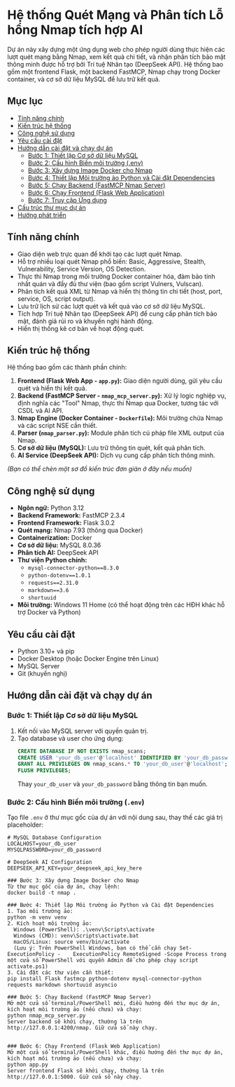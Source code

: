 # Hệ thống Quét Mạng và Phân tích Lỗ hổng Nmap tích hợp AI

Dự án này xây dựng một ứng dụng web cho phép người dùng thực hiện các lượt quét mạng bằng Nmap, xem kết quả chi tiết, và nhận phân tích bảo mật thông minh được hỗ trợ bởi Trí tuệ Nhân tạo (DeepSeek API). Hệ thống bao gồm một frontend Flask, một backend FastMCP, Nmap chạy trong Docker container, và cơ sở dữ liệu MySQL để lưu trữ kết quả.

## Mục lục

- [Tính năng chính](#tính-năng-chính)
- [Kiến trúc hệ thống](#kiến-trúc-hệ-thống)
- [Công nghệ sử dụng](#công-nghệ-sử-dụng)
- [Yêu cầu cài đặt](#yêu-cầu-cài-đặt)
- [Hướng dẫn cài đặt và chạy dự án](#hướng-dẫn-cài-đặt-và-chạy-dự-án)
  - [Bước 1: Thiết lập Cơ sở dữ liệu MySQL](#bước-1-thiết-lập-cơ-sở-dữ-liệu-mysql)
  - [Bước 2: Cấu hình Biến môi trường (.env)](#bước-2-cấu-hình-biến-môi-trường-env)
  - [Bước 3: Xây dựng Image Docker cho Nmap](#bước-3-xây-dựng-image-docker-cho-nmap)
  - [Bước 4: Thiết lập Môi trường ảo Python và Cài đặt Dependencies](#bước-4-thiết-lập-môi-trường-ảo-python-và-cài-đặt-dependencies)
  - [Bước 5: Chạy Backend (FastMCP Nmap Server)](#bước-5-chạy-backend-fastmcp-nmap-server)
  - [Bước 6: Chạy Frontend (Flask Web Application)](#bước-6-chạy-frontend-flask-web-application)
  - [Bước 7: Truy cập Ứng dụng](#bước-7-truy-cập-ứng-dụng)
- [Cấu trúc thư mục dự án](#cấu-trúc-thư-mục-dự-án)
- [Hướng phát triển](#hướng-phát-triển)

## Tính năng chính

- Giao diện web trực quan để khởi tạo các lượt quét Nmap.
- Hỗ trợ nhiều loại quét Nmap phổ biến: Basic, Aggressive, Stealth, Vulnerability, Service Version, OS Detection.
- Thực thi Nmap trong môi trường Docker container hóa, đảm bảo tính nhất quán và đầy đủ thư viện (bao gồm script Vulners, Vulscan).
- Phân tích kết quả XML từ Nmap và hiển thị thông tin chi tiết (host, port, service, OS, script output).
- Lưu trữ lịch sử các lượt quét và kết quả vào cơ sở dữ liệu MySQL.
- Tích hợp Trí tuệ Nhân tạo (DeepSeek API) để cung cấp phân tích bảo mật, đánh giá rủi ro và khuyến nghị hành động.
- Hiển thị thống kê cơ bản về hoạt động quét.

## Kiến trúc hệ thống

Hệ thống bao gồm các thành phần chính:

1.  **Frontend (Flask Web App - `app.py`):** Giao diện người dùng, gửi yêu cầu quét và hiển thị kết quả.
2.  **Backend (FastMCP Server - `nmap_mcp_server.py`):** Xử lý logic nghiệp vụ, định nghĩa các "Tool" Nmap, thực thi Nmap qua Docker, tương tác với CSDL và AI API.
3.  **Nmap Engine (Docker Container - `Dockerfile`):** Môi trường chứa Nmap và các script NSE cần thiết.
4.  **Parser (`nmap_parser.py`):** Module phân tích cú pháp file XML output của Nmap.
5.  **Cơ sở dữ liệu (MySQL):** Lưu trữ thông tin quét, kết quả phân tích.
6.  **AI Service (DeepSeek API):** Dịch vụ cung cấp phân tích thông minh.

*(Bạn có thể chèn một sơ đồ kiến trúc đơn giản ở đây nếu muốn)*

## Công nghệ sử dụng

- **Ngôn ngữ:** Python 3.12
- **Backend Framework:** FastMCP 2.3.4
- **Frontend Framework:** Flask 3.0.2
- **Quét mạng:** Nmap 7.93 (thông qua Docker)
- **Containerization:** Docker
- **Cơ sở dữ liệu:** MySQL 8.0.36
- **Phân tích AI:** DeepSeek API
- **Thư viện Python chính:**
  - `mysql-connector-python==8.3.0`
  - `python-dotenv==1.0.1`
  - `requests==2.31.0`
  - `markdown==3.6`
  - `shortuuid`
- **Môi trường:** Windows 11 Home (có thể hoạt động trên các HĐH khác hỗ trợ Docker và Python)

## Yêu cầu cài đặt

- Python 3.10+ và pip
- Docker Desktop (hoặc Docker Engine trên Linux)
- MySQL Server
- Git (khuyến nghị)

## Hướng dẫn cài đặt và chạy dự án

### Bước 1: Thiết lập Cơ sở dữ liệu MySQL

1.  Kết nối vào MySQL server với quyền quản trị.
2.  Tạo database và user cho ứng dụng:
    ```sql
    CREATE DATABASE IF NOT EXISTS nmap_scans;
    CREATE USER 'your_db_user'@'localhost' IDENTIFIED BY 'your_db_password';
    GRANT ALL PRIVILEGES ON nmap_scans.* TO 'your_db_user'@'localhost';
    FLUSH PRIVILEGES;
    ```
    Thay `your_db_user` và `your_db_password` bằng thông tin bạn muốn.

### Bước 2: Cấu hình Biến môi trường (`.env`)

Tạo file `.env` ở thư mục gốc của dự án với nội dung sau, thay thế các giá trị placeholder:

```env
# MySQL Database Configuration
LOCALHOST=your_db_user
MYSQLPASSWORD=your_db_password

# DeepSeek AI Configuration
DEEPSEEK_API_KEY=your_deepseek_api_key_here

### Bước 3: Xây dựng Image Docker cho Nmap
Từ thư mục gốc của dự án, chạy lệnh:
docker build -t nmap .

### Bước 4: Thiết lập Môi trường ảo Python và Cài đặt Dependencies
1. Tạo môi trường ảo:
python -m venv venv
2. Kích hoạt môi trường ảo:
  Windows (PowerShell): .\venv\Scripts\activate
  Windows (CMD): venv\Scripts\activate.bat
  macOS/Linux: source venv/bin/activate
  (Lưu ý: Trên PowerShell Windows, bạn có thể cần chạy Set-ExecutionPolicy -    ExecutionPolicy RemoteSigned -Scope Process trong một cửa sổ PowerShell với quyền Admin để cho phép chạy script activate.ps1)
3. Cài đặt các thư viện cần thiết:
pip install Flask fastmcp python-dotenv mysql-connector-python requests markdown shortuuid asyncio

### Bước 5: Chạy Backend (FastMCP Nmap Server)
Mở một cửa sổ terminal/PowerShell mới, điều hướng đến thư mục dự án, kích hoạt môi trường ảo (nếu chưa) và chạy:
python nmap_mcp_server.py
Server backend sẽ khởi chạy, thường là trên http://127.0.0.1:4200/nmap. Giữ cửa sổ này chạy.


### Bước 6: Chạy Frontend (Flask Web Application)
Mở một cửa sổ terminal/PowerShell khác, điều hướng đến thư mục dự án, kích hoạt môi trường ảo (nếu chưa) và chạy:
python app.py
Server frontend Flask sẽ khởi chạy, thường là trên http://127.0.0.1:5000. Giữ cửa sổ này chạy.
